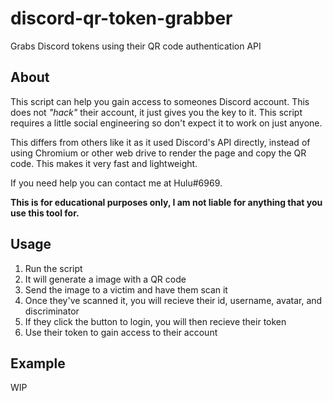 # discord-qr-token-grabber
Grabs Discord tokens using their QR code authentication API

## About
This script can help you gain access to someones Discord account. This does not *"hack"* their account, it just gives you the key to it. This script requires a little social engineering so don't expect it to work on just anyone.

This differs from others like it as it used Discord's API directly, instead of using Chromium or other web drive to render the page and copy the QR code. This makes it very fast and lightweight.

If you need help you can contact me at Hulu#6969.

**This is for educational purposes only, I am not liable for anything that you use this tool for.**

## Usage
1. Run the script
1. It will generate a image with a QR code
1. Send the image to a victim and have them scan it
1. Once they've scanned it, you will recieve their id, username, avatar, and discriminator
1. If they click the button to login, you will then recieve their token
1. Use their token to gain access to their account

## Example
WIP
